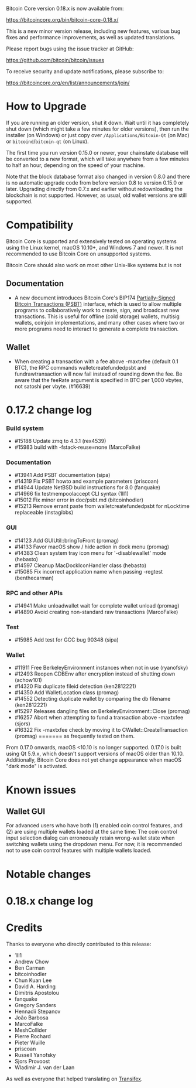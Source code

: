 Bitcoin Core version 0.18.x is now available from:

  <https://bitcoincore.org/bin/bitcoin-core-0.18.x/>

This is a new minor version release, including new features, various bug
fixes and performance improvements, as well as updated translations.

Please report bugs using the issue tracker at GitHub:

  <https://github.com/bitcoin/bitcoin/issues>

To receive security and update notifications, please subscribe to:

  <https://bitcoincore.org/en/list/announcements/join/>

How to Upgrade
==============

If you are running an older version, shut it down. Wait until it has
completely shut down (which might take a few minutes for older
versions), then run the installer (on Windows) or just copy over
`/Applications/Bitcoin-Qt` (on Mac) or `bitcoind`/`bitcoin-qt` (on
Linux).

The first time you run version 0.15.0 or newer, your chainstate database
will be converted to a new format, which will take anywhere from a few
minutes to half an hour, depending on the speed of your machine.

Note that the block database format also changed in version 0.8.0 and
there is no automatic upgrade code from before version 0.8 to version
0.15.0 or later. Upgrading directly from 0.7.x and earlier without
redownloading the blockchain is not supported.  However, as usual, old
wallet versions are still supported.

Compatibility
==============

Bitcoin Core is supported and extensively tested on operating systems
using the Linux kernel, macOS 10.10+, and Windows 7 and newer. It is not
recommended to use Bitcoin Core on unsupported systems.

Bitcoin Core should also work on most other Unix-like systems but is not

Documentation
-------------

- A new document introduces Bitcoin Core's BIP174
  [Partially-Signed Bitcoin Transactions (PSBT)](https://github.com/bitcoin/bitcoin/blob/0.17/doc/psbt.md)
  interface, which is used to allow multiple programs to collaboratively
  work to create, sign, and broadcast new transactions.  This is useful
  for offline (cold storage) wallets, multisig wallets, coinjoin
  implementations, and many other cases where two or more programs need
  to interact to generate a complete transaction.

Wallet
------

- When creating a transaction with a fee above -maxtxfee (default 0.1 BTC), the RPC commands walletcreatefundedpsbt and fundrawtransaction will now fail instead of rounding down the fee. Be aware that the feeRate argument is specified in BTC per 1,000 vbytes, not satoshi per vbyte. (#16639)

0.17.2 change log
=================

### Build system
- #15188 Update zmq to 4.3.1 (rex4539)
- #15983 build with -fstack-reuse=none (MarcoFalke)

### Documentation
- #13941 Add PSBT documentation (sipa)
- #14319 Fix PSBT howto and example parameters (priscoan)
- #14944 Update NetBSD build instructions for 8.0 (fanquake)
- #14966 fix testmempoolaccept CLI syntax (1Il1)
- #15012 Fix minor error in doc/psbt.md (bitcoinhodler)
- #15213 Remove errant paste from walletcreatefundedpsbt for nLocktime replaceable (instagibbs)

### GUI
- #14123 Add GUIUtil::bringToFront (promag)
- #14133 Favor macOS show / hide action in dock menu (promag)
- #14383 Clean system tray icon menu for '-disablewallet' mode (hebasto)
- #14597 Cleanup MacDockIconHandler class (hebasto)
- #15085 Fix incorrect application name when passing -regtest (benthecarman)

### RPC and other APIs
- #14941 Make unloadwallet wait for complete wallet unload (promag)
- #14890 Avoid creating non-standard raw transactions (MarcoFalke)

### Test
- #15985 Add test for GCC bug 90348 (sipa)

### Wallet
- #11911 Free BerkeleyEnvironment instances when not in use (ryanofsky)
- #12493 Reopen CDBEnv after encryption instead of shutting down (achow101)
- #14320 Fix duplicate fileid detection (ken2812221)
- #14350 Add WalletLocation class (promag)
- #14552 Detecting duplicate wallet by comparing the db filename (ken2812221)
- #15297 Releases dangling files on BerkeleyEnvironment::Close (promag)
- #16257 Abort when attempting to fund a transaction above -maxtxfee (sjors)
- #16322 Fix -maxtxfee check by moving it to CWallet::CreateTransaction (promag)
=======
as frequently tested on them.

From 0.17.0 onwards, macOS <10.10 is no longer supported. 0.17.0 is
built using Qt 5.9.x, which doesn't support versions of macOS older than
10.10. Additionally, Bitcoin Core does not yet change appearance when
macOS "dark mode" is activated.

Known issues
============

Wallet GUI
----------

For advanced users who have both (1) enabled coin control features, and
(2) are using multiple wallets loaded at the same time: The coin control
input selection dialog can erroneously retain wrong-wallet state when
switching wallets using the dropdown menu. For now, it is recommended
not to use coin control features with multiple wallets loaded.

Notable changes
===============


0.18.x change log
=================


Credits
=======

Thanks to everyone who directly contributed to this release:

- 1Il1
- Andrew Chow
- Ben Carman
- bitcoinhodler
- Chun Kuan Lee
- David A. Harding
- Dimitris Apostolou
- fanquake
- Gregory Sanders
- Hennadii Stepanov
- João Barbosa
- MarcoFalke
- MeshCollider
- Pierre Rochard
- Pieter Wuille
- priscoan
- Russell Yanofsky
- Sjors Provoost
- Wladimir J. van der Laan

As well as everyone that helped translating on [Transifex](https://www.transifex.com/projects/p/bitcoin/).
